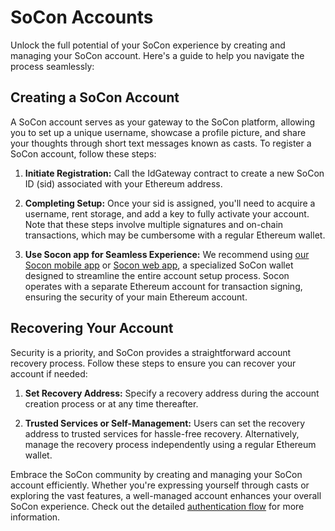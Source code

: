 # SoCon Accounts

Unlock the full potential of your SoCon experience by creating and managing your SoCon account. Here's a guide to help you navigate the process seamlessly:

## Creating a SoCon Account

A SoCon account serves as your gateway to the SoCon platform, allowing you to set up a unique username, showcase a profile picture, and share your thoughts through short text messages known as casts. To register a SoCon account, follow these steps:

1. **Initiate Registration:** Call the IdGateway contract to create a new SoCon ID (sid) associated with your Ethereum address.

2. **Completing Setup:** Once your sid is assigned, you'll need to acquire a username, rent storage, and add a key to fully activate your account. Note that these steps involve multiple signatures and on-chain transactions, which may be cumbersome with a regular Ethereum wallet.

3. **Use Socon app for Seamless Experience:** We recommend using [our Socon mobile app](#) or [Socon web app](#), a specialized SoCon wallet designed to streamline the entire account setup process. Socon operates with a separate Ethereum account for transaction signing, ensuring the security of your main Ethereum account.

## Recovering Your Account

Security is a priority, and SoCon provides a straightforward account recovery process. Follow these steps to ensure you can recover your account if needed:

1. **Set Recovery Address:** Specify a recovery address during the account creation process or at any time thereafter.

2. **Trusted Services or Self-Management:** Users can set the recovery address to trusted services for hassle-free recovery. Alternatively, manage the recovery process independently using a regular Ethereum wallet.

Embrace the SoCon community by creating and managing your SoCon account efficiently. Whether you're expressing yourself through casts or exploring the vast features, a well-managed account enhances your overall SoCon experience. Check out the detailed [authentication flow](/docs/user-flows/authentication.md) for more information.